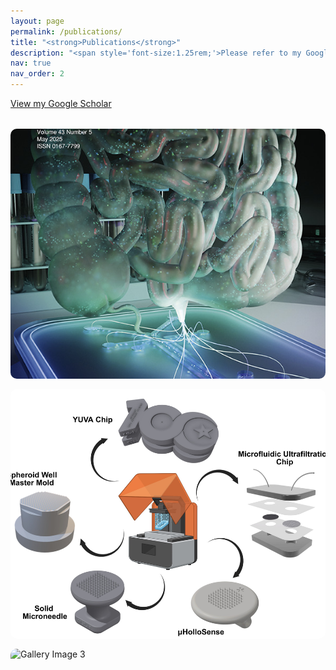 ```yaml
---
layout: page
permalink: /publications/
title: "<strong>Publications</strong>"
description: "<span style='font-size:1.25rem;'>Please refer to my Google Scholar profile for a comprehensive list of my publications, including journal articles, book chapters, and patents.</span>"
nav: true
nav_order: 2
---
```


<div class="publications-intro">
  <p>
    <a href="https://scholar.google.com/citations?user=yKUOmmUAAAAJ&hl=tr" target="_blank">
      <i class="fa-brands fa-google"></i> View my Google Scholar
    </a>
  </p>
</div>

 <!-- Gallery Section -->

<div class="gallery" style="display: grid; grid-template-columns: repeat(auto-fit, minmax(250px, 1fr)); gap: 1rem; margin-top: 2rem;">
  <img src="/assets/img/cover.jpg" alt="Gallery Image 1" style="width: 100%; height: 400px; object-fit: cover; border-radius: 10px;">
  <img src="/assets/img/cover2.jpg" alt="Gallery Image 2" style="width: 100%; height: 400px; object-fit: cover; border-radius: 10px;">
  <img src="/assets/img/cover3.jpg" alt="Gallery Image 3" style="width: 100%; height: 400px; object-fit: cover; border-radius: 10px;">
</div>
